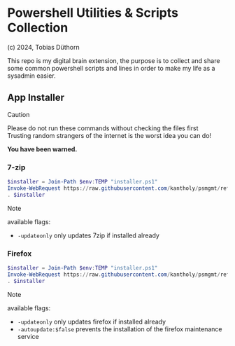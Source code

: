 # Powershell Utilities & Scripts Collection

(c) 2024, Tobias Düthorn

This repo is my digital brain extension, the purpose is to collect and share some common powershell scripts and lines in order to make my life as a sysadmin easier.

## App Installer

> [!CAUTION]
> Please do not run these commands without checking the files first<br>
> Trusting random strangers of the internet is the worst idea you can do!
>
> **You have been warned.**

### 7-zip

```powershell
$installer = Join-Path $env:TEMP "installer.ps1"
Invoke-WebRequest https://raw.githubusercontent.com/kantholy/psmgmt/refs/heads/master/apps/7zip.ps1 -OutFile $installer
. $installer
```

> [!NOTE] 
> available flags:
>
> * `-updateonly` only updates 7zip if installed already

### Firefox

```powershell
$installer = Join-Path $env:TEMP "installer.ps1"
Invoke-WebRequest https://raw.githubusercontent.com/kantholy/psmgmt/refs/heads/master/apps/firefox.ps1 -OutFile $installer
. $installer
```

> [!NOTE] 
> available flags:
>
> * `-updateonly` only updates firefox if installed already
> * `-autoupdate:$false` prevents the installation of the firefox maintenance service

